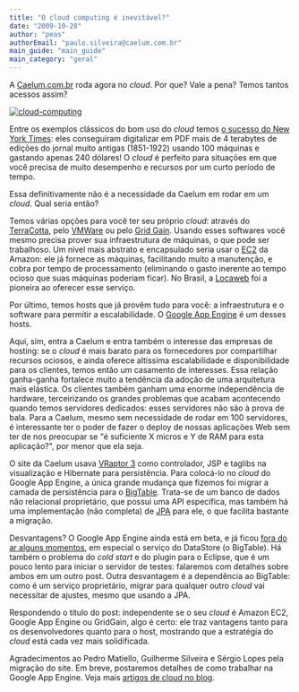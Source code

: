 ```yaml
---
title: "O cloud computing é inevitável?"
date: "2009-10-28"
author: "peas"
authorEmail: "paulo.silveira@caelum.com.br"
main_guide: "main_guide"
main_category: "geral"
---
```


A [Caelum.com.br](http://www.caelum.com.br) roda agora no _cloud_. Por que? Vale a pena? Temos tantos acessos assim?

[![](https://blog.caelum.com.br/wp-content/uploads/2009/10/cloud-computing.jpeg "cloud-computing")](https://blog.caelum.com.br/wp-content/uploads/2009/10/cloud-computing.jpeg)

Entre os exemplos clássicos do bom uso do _cloud_ temos [o sucesso do New York Times](http://open.blogs.nytimes.com/2007/11/01/self-service-prorated-super-computing-fun/): eles conseguiram digitalizar em PDF mais de 4 terabytes de edições do jornal muito antigas (1851-1922) usando 100 máquinas e gastando apenas 240 dólares! O _cloud_ é perfeito para situações em que você precisa de muito desempenho e recursos por um curto período de tempo.

Essa definitivamente não é a necessidade da Caelum em rodar em um _cloud_. Qual seria então?

Temos várias opções para você ter seu próprio _cloud_: através do [TerraCotta](http://www.terracotta.org/), pelo [VMWare](http://www.vmware.com/solutions/cloud-computing/) ou pelo [Grid Gain](http://www.gridgain.com/). Usando esses softwares você mesmo precisa prover sua infraestrutura de máquinas, o que pode ser trabalhoso. Um nível mais abstrato e encapsulado seria usar o [EC2](http://aws.amazon.com/ec2/) da Amazon: ele já fornece as máquinas, facilitando muito a manutenção, e cobra por tempo de processamento (eliminando o gasto inerente ao tempo ocioso que suas máquinas poderiam ficar). No Brasil, a [Locaweb](http://www.locaweb.com.br/cloud) foi a pioneira ao oferecer esse serviço.

Por último, temos hosts que já provêm tudo para você: a infraestrutura e o software para permitir a escalabilidade. O [Google App Engine](http://code.google.com/appengine/) é um desses hosts.

Aqui, sim, entra a Caelum e entra também o interesse das empresas de hosting: se o _cloud_ é mais barato para os fornecedores por compartilhar recursos ociosos, e ainda oferece altíssima escalabilidade e disponibilidade para os clientes, temos então um casamento de interesses. Essa relação ganha-ganha fortalece muito a tendência da adoção de uma arquitetura mais elástica. Os clientes também ganham uma enorme independência de hardware, terceirizando os grandes problemas que acabam acontecendo quando temos servidores dedicados: esses servidores não são à prova de bala. Para a Caelum, mesmo sem necessidade de rodar em 100 servidores, é interessante ter o poder de fazer o deploy de nossas aplicações Web sem ter de nos preocupar se "é suficiente X micros e Y de RAM para esta aplicação?", por menor que ela seja.

O site da Caelum usava [VRaptor 3](http://vraptor.caelum.com.br) como controlador, JSP e taglibs na visualização e Hibernate para persistência. Para colocá-lo no _cloud_ do Google App Engine, a única grande mudança que fizemos foi migrar a camada de persistência para o [BigTable](http://code.google.com/appengine/docs/java/datastore/). Trata-se de um banco de dados não relacional proprietário, que possui uma API específica, mas também há uma implementação (não completa) de [JPA](http://code.google.com/appengine/docs/java/datastore/usingjpa.html) para ele, o que facilita bastante a migração.

Desvantagens? O Google App Engine ainda está em beta, e já ficou [fora do ar alguns momentos](http://code.google.com/status/appengine/detail/datastore/2009/10/22), em especial o serviço do DataStore (o BigTable). Há também o problema do _cold start_ e do plugin para o Eclipse, que é um pouco lento para iniciar o servidor de testes: falaremos com detalhes sobre ambos em um outro post. Outra desvantagem é a dependência ao BigTable: como é um serviço proprietário, migrar para qualquer outro _cloud_ vai necessitar de ajustes, mesmo que usando a JPA.

Respondendo o título do post: independente se o seu _cloud_ é Amazon EC2, Google App Engine ou GridGain, algo é certo: ele traz vantagens tanto para os desenvolvedores quanto para o host, mostrando que a estratégia do _cloud_ está cada vez mais solidificada.

Agradecimentos ao Pedro Matiello, Guilherme Silveira e Sérgio Lopes pela migração do site. Em breve, postaremos detalhes de como trabalhar na Google App Engine. Veja mais [artigos de cloud no blog](https://blog.caelum.com.br/tag/cloud).
